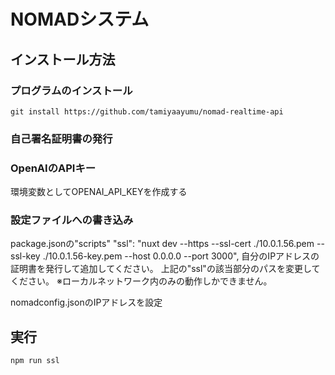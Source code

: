 # NOMADシステム
## インストール方法
### プログラムのインストール
```
git install https://github.com/tamiyaayumu/nomad-realtime-api
```
### 自己署名証明書の発行

### OpenAIのAPIキー
環境変数としてOPENAI_API_KEYを作成する
### 設定ファイルへの書き込み
package.jsonの"scripts"
"ssl": "nuxt dev --https --ssl-cert ./10.0.1.56.pem --ssl-key ./10.0.1.56-key.pem --host 0.0.0.0 --port 3000",
自分のIPアドレスの証明書を発行して追加してください。
上記の"ssl"の該当部分のパスを変更してください。
※ローカルネットワーク内のみの動作しかできません。

nomadconfig.jsonのIPアドレスを設定

## 実行
```
npm run ssl
```